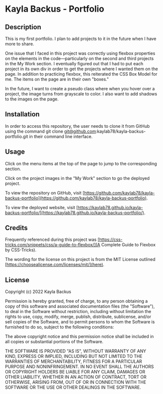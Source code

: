 # Kayla Backus - Portfolio

## Description
This is my first portfolio. I plan to add projects to it in the future when I have more to share.

One issue that I faced in this project was correctly using flexbox properties on the elements in the code—particularly on the second and third projects in the My Work section. I eventually figured out that I had to put each project in its own div in order to get the projects where I wanted them on the page. In addition to practicing flexbox, this reiterated the CSS Box Model for me. The items on the page are in their own "boxes."

In the future, I want to create a pseudo class where when you hover over a project, the image turns from grayscale to color. I also want to add shadows to the images on the page.

## Installation
In order to access this repository, the user needs to clone it from GitHub using the command git clone git@github.com:kaylab78/kayla-backus-portfolio.git in their command line interface.

## Usage
Click on the menu items at the top of the page to jump to the corresponding section.

Click on the project images in the "My Work" section to go the deployed project.

To view the repository on GitHub, visit [https://github.com/kaylab78/kayla-backus-portfolio](https://github.com/kaylab78/kayla-backus-portfolio).

To view the deployed website, visit [https://kaylab78.github.io/kayla-backus-portfolio/](https://kaylab78.github.io/kayla-backus-portfolio/).

## Credits
Frequently referenced during this project was [https://css-tricks.com/snippets/css/a-guide-to-flexbox/](A Complete Guide to Flexbox by CSS-Tricks).

The wording for the license on this project is from the MIT License outlined [https://choosealicense.com/licenses/mit/](here).

## License
Copyright (c) 2022 Kayla Backus

Permission is hereby granted, free of charge, to any person obtaining a copy of this software and associated documentation files (the "Software"), to deal in the Software without restriction, including without limitation the rights to use, copy, modify, merge, publish, distribute, sublicense, and/or sell copies of the Software, and to permit persons to whom the Software is furnished to do so, subject to the following conditions:

The above copyright notice and this permission notice shall be included in all copies or substantial portions of the Software.

THE SOFTWARE IS PROVIDED "AS IS", WITHOUT WARRANTY OF ANY KIND, EXPRESS OR IMPLIED, INCLUDING BUT NOT LIMITED TO THE WARRANTIES OF MERCHANTABILITY, FITNESS FOR A PARTICULAR PURPOSE AND NONINFRINGEMENT. IN NO EVENT SHALL THE AUTHORS OR COPYRIGHT HOLDERS BE LIABLE FOR ANY CLAIM, DAMAGES OR OTHER LIABILITY, WHETHER IN AN ACTION OF CONTRACT, TORT OR OTHERWISE, ARISING FROM, OUT OF OR IN CONNECTION WITH THE SOFTWARE OR THE USE OR OTHER DEALINGS IN THE SOFTWARE.